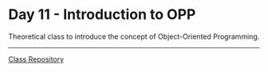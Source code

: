 # Day 11 - Introduction to OPP

Theoretical class to introduce the concept of Object-Oriented Programming.

-----------------------
[Class Repository](https://github.com/lvgalvao/data-engineering-roadmap/tree/main/bootcamp/aula11)